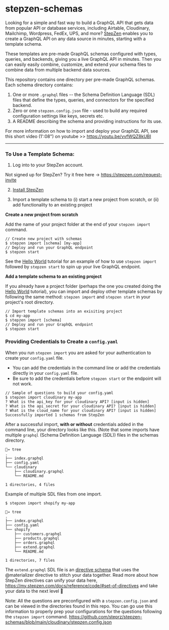 # stepzen-schemas

Looking for a simple and fast way to build a GraphQL API that gets data from popular API or database services, including Airtable, Cloudinary, Mailchimp, Wordpress, FedEx, UPS, and more? [StepZen](https://stepzen.com) enables you to create a GraphQL API on any data source in minutes, starting with a template schema.

These templates are pre-made GraphQL schemas configured with types, queries, and backends, giving you a live GraphQL API in minutes. Then you can easily easily combine, customize, and extend your schema files to combine data from multiple backend data sources.

This repository contains one directory per pre-made GraphQL schemas. Each schema directory contains:

1. One or more `.graphql` files -- the Schema Definition Language (SDL) files that define the types, queries, and connectors for the specified backend.
2. Zero or one `stepzen.config.json` file - used to build any required configuration settings like keys, secrets etc.
3. A README describing the schema and providing instructions for its use.

For more information on how to import and deploy your GraphQL API, see this short video (1':08") on youtube >> https://youtu.be/vvfWQZ8kUBI

---

### To Use a Template Schema:

1. Log into to your StepZen account.

Not signed up for StepZen? Try it free here -> https://stepzen.com/request-invite

2.  [Install StepZen](https://my.stepzen.com/docs/setup/setup#1-install-stepzen)

3.  Import a template schema to (i) start a new project from scratch, or (ii) add functionality to an existing project

**Create a new project from scratch**

Add the name of your project folder at the end of your `stepzen import` command.

```
// Create new project with schemas
$ stepzen import [schema] [my-app]
// Deploy and run your GraphQL endpoint
$ stepzen start
```

See the [Hello World](https://my.stepzen.com/docs/helloworld/?utm_source=steprz#starting-with-weather) tutorial for an example of how to use `stepzen import` followed by `stepzen start` to spin up your live GraphQL endpoint.

**Add a template schema to an existing project**

If you already have a project folder (perhaps the one you created doing the [Hello World](https://my.stepzen.com/docs/helloworld/?utm_source=steprz#starting-with-weather) tutorial), you can import and deploy other template schemas by following the same method: `stepzen import` and `stepzen start` in your project's root directory.

```
// Import template schemas into an exisiting project
$ cd my-app
$ stepzen import [schema]
// Deploy and run your GraphQL endpoint
$ stepzen start
```

### Providing Credentials to Create a `config.yaml`

When you run `stepzen import` you are asked for your authentication to create your `config.yaml` file.

- You can add the credentials in the command line or add the credentials directly in your `config.yaml` file.
- Be sure to add the credentials before `stepzen start` or the endpoint will not work.

```
// Sample of questions to build your config.yaml
$ stepzen import cloudinary my-app
? What is the api_key for your cloudinary API? [input is hidden]
? What is the api_secret for your cloudinary API? [input is hidden]
? What is the cloud_name for your cloudinary API? [input is hidden]
Successfully imported 1 schemas from StepZen
```

After a successful import, <strong>with or without</strong> credentials added in the command line, your directory looks like this. (Note that some imports have multiple `graphql` (Schema Definition Language (SDL)) files in the schemas directory.

```shell
🐒➔ tree
.
├── index.graphql
├── config.yaml
└── cloudinary
    ├── cloudinary.graphql
    └── README.md

1 directories, 4 files
```

Example of multiple SDL files from one import.

`$ stepzen import shopify my-app`

```shell
🐒➔ tree
.
├── index.graphql
├── config.yaml
└── shopify
    ├── customers.graphql
    ├── products.graphql
    ├── orders.graphql
    ├── extend.graphql
    └── README.md

1 directories, 7 files
```

The `extend.graphql` SDL file is an [directive schema](https://my.stepzen.com/docs/reference/code/#set-of-directives) that uses the @materializer directive to stitch your data together. Read more about how StepZen directives can unify your data here, https://my.stepzen.com/docs/reference/code/#set-of-directives and take your data to the next level 🚀

Note: All the questions are preconfigured with a `stepzen.config.json` and can be viewed in the directories found in this repo. You can go use this information to properly prep your configurations for the questions following the `stepzen import` command. https://github.com/steprz/stepzen-schemas/blob/main/cloudinary/stepzen.config.json
